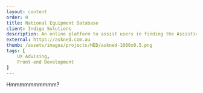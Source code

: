 ```yaml
---
layout: content
order: 0
title: National Equipment Database
client: Indigo Solutions
description: An online platform to assist users in finding the Assistive Technologies they need.
external: https://askned.com.au
thumb: /assets/images/projects/NED/askned-1080x0.5.png
tags: [
    UX Advising,
    Front-end Development
]
---
```


Hmmmmmmmmmm?